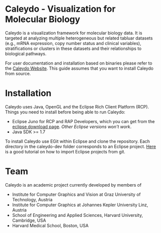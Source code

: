 Caleydo - Visualization for Molecular Biology
=============================================

Caleydo is a visualization framework for molecular biology data. It is targeted at analyzing multiple heterogeneous but related tabluar datasets (e.g.,  mRNA expression, copy number status and clinical variables), stratifications or clusters in these datasets and their relationships to biological pathways.  

For user documentation and installation based on binaries please refer to the [Caleydo Website](http://caleydo.org). This guide assumes that you want to install Caleydo from source. 

Installation
============

Caleydo uses Java, OpenGL and the Eclipse Rich Client Platform (RCP). Things you need to install before being able to run Caleydo: 

 * Eclipse Juno for RCP and RAP Developers, which you can get from the [eclipse download page](http://www.eclipse.org/downloads/). *Other Eclipse versions won't work*. 
 * Java SDK >= 1.7

To install Caleydo use EGit within Eclipse and clone the repository. Each directory in the caleydo-dev folder corresponds to an Eclipse project. [Here](http://www.vogella.com/articles/EGit/article.html) is a good tutorial on how to import Eclipse projects from git.  
 
Team
====

Caleydo is an academic project currently developed by members of

 * Institute for Computer Graphics and Vision at Graz University of Technology, Austria
 * Institute for Computer Graphics at Johannes Kepler University Linz, Austria
 * School of Engineering and Applied Sciences, Harvard University, Cambridge, USA
 * Harvard Medical School, Boston, USA
